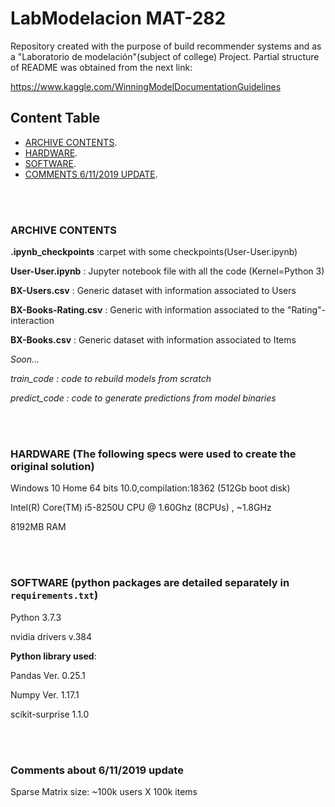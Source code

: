 # LabModelacion MAT-282
 
Repository created with the purpose of build recommender systems and as a "Laboratorio de modelación"(subject of college) Project.
Partial structure of README was obtained from the next link:

https://www.kaggle.com/WinningModelDocumentationGuidelines


## Content Table

- [ARCHIVE CONTENTS](#archive-contents).
- [HARDWARE](#hardware-the-following-specs-were-used-to-create-the-original-solution).
- [SOFTWARE](#software-python-packages-are-detailed-separately-in-requirementstxt).
- [COMMENTS 6/11/2019 UPDATE](#comments-about-6112019-update).

<br/><br/>

### ARCHIVE CONTENTS


__.ipynb_checkpoints__       :carpet with some checkpoints(User-User.ipynb)

__User-User.ipynb__          : Jupyter notebook file with all the code (Kernel=Python 3)

__BX-Users.csv__                     : Generic dataset with information associated to Users

__BX-Books-Rating.csv__                    : Generic with information associated to the "Rating"-interaction

__BX-Books.csv__                  : Generic dataset with information associated to Items


_Soon..._

_train_code                  : code to rebuild models from scratch_

_predict_code                : code to generate predictions from model binaries_

<br/><br/>

### HARDWARE (The following specs were used to create the original solution)

Windows 10 Home 64 bits 10.0,compilation:18362 (512Gb boot disk)

Intel(R) Core(TM) i5-8250U CPU @ 1.60Ghz (8CPUs) , ~1.8GHz

8192MB RAM



<br/><br/>

### SOFTWARE (python packages are detailed separately in `requirements.txt`) 

Python 3.7.3

nvidia drivers v.384

**Python library used**:

Pandas Ver. 0.25.1

Numpy Ver. 1.17.1

scikit-surprise 1.1.0


<br/><br/>

### Comments about 6/11/2019 update

Sparse Matrix size: ~100k users X 100k items
